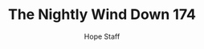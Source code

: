 ---
image: /assets/img/nwd/174_nwd_psalm_56_8_a_niv.png
title: The Nightly Wind Down 174
categories:
  - The Nightly Wind Down
author: Hope Staff
notes: The Nightly Wind Down 174
embed: >-
  EMBED_GOES_HERE
transcript: >-
  SOME LINES OF TEXT START HERE
---